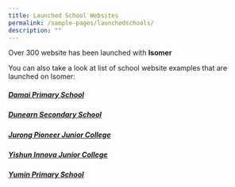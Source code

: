 ```yaml
---
title: Launched School Websites
permalink: /sample-pages/launchedschools/
description: ""
---
```

Over 300 website has been launched with **Isomer**

You can also take a look at list of school website examples that are launched on Isomer:

##### [Damai Primary School](https://www.damaipri.moe.edu.sg/)

##### [Dunearn Secondary School](https://www.dunearnsec.moe.edu.sg/)

##### [Jurong Pioneer Junior College](https://www.jpjc.moe.edu.sg/)

##### [Yishun Innova Junior College](https://www.yijc.moe.edu.sg/)

##### [Yumin Primary School](https://yuminpri.moe.edu.sg/)